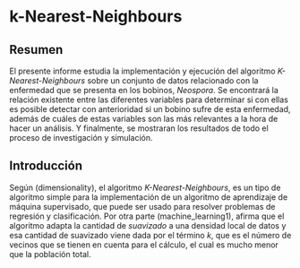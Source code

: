 # k-Nearest-Neighbours

## Resumen

El presente informe estudia la implementación y ejecución del algoritmo _K-Nearest-Neighbours_
sobre un conjunto de datos relacionado con la enfermedad que se presenta en los bobinos, _Neospora_.
Se encontrará la relación existente entre las diferentes variables para determinar si con ellas es
posible detectar con anterioridad si un bobino sufre de esta enfermedad, además de cuáles de estas
variables son las más relevantes a la hora de hacer un análisis.  Y finalmente, se mostraran los
resultados de todo el proceso de investigación y simulación.

## Introducción

Según (dimensionality), el algoritmo _K-Nearest-Neighbours_, es un tipo de algoritmo simple para
la implementación de un algoritmo de aprendizaje de máquina supervisado, que puede ser usado para
resolver problemas de regresión y clasificación.  Por otra parte (machine_learning1), afirma que
el algoritmo adapta la cantidad de _suavizado_ a una densidad local de datos y esa cantidad de
suavizado viene dada por el término _k_, que es el número de vecinos que se tienen en cuenta para
el cálculo, el cual es mucho menor que la población total.

